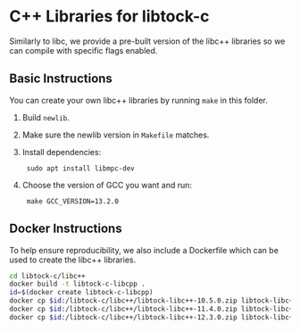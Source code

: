 C++ Libraries for libtock-c
===========================

Similarly to libc, we provide a pre-built version of the libc++ libraries so we
can compile with specific flags enabled.

Basic Instructions
------------------

You can create your own libc++ libraries by running `make` in this folder.

1. Build `newlib`.
2. Make sure the newlib version in `Makefile` matches.
3. Install dependencies:

        sudo apt install libmpc-dev

4. Choose the version of GCC you want and run:

        make GCC_VERSION=13.2.0


Docker Instructions
-------------------

To help ensure reproducibility, we also include a Dockerfile which can be used
to create the libc++ libraries.

```bash
cd libtock-c/libc++
docker build -t libtock-c-libcpp .
id=$(docker create libtock-c-libcpp)
docker cp $id:/libtock-c/libc++/libtock-libc++-10.5.0.zip libtock-libc++-10.5.0.zip
docker cp $id:/libtock-c/libc++/libtock-libc++-11.4.0.zip libtock-libc++-11.4.0.zip
docker cp $id:/libtock-c/libc++/libtock-libc++-12.3.0.zip libtock-libc++-12.3.0.zip
```
